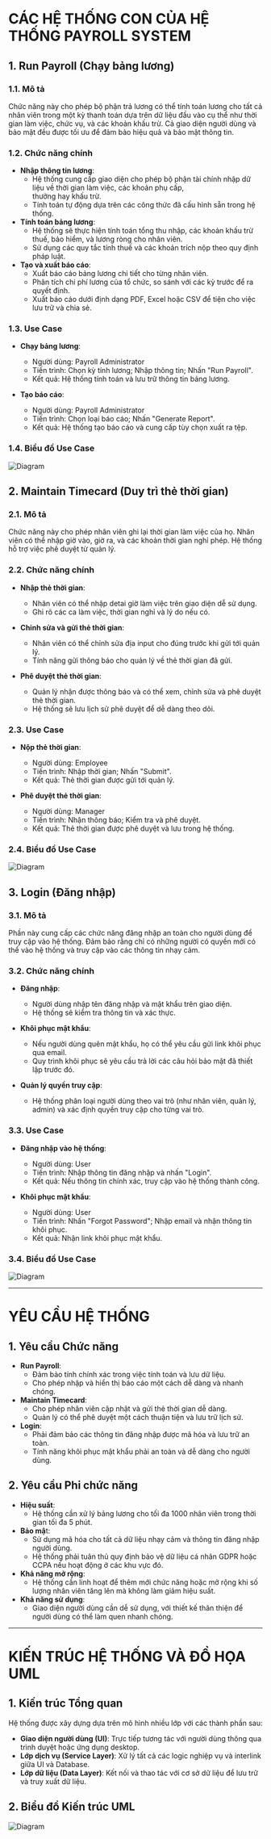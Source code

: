 # CÁC HỆ THỐNG CON CỦA HỆ THỐNG PAYROLL SYSTEM

## 1. Run Payroll (Chạy bảng lương)
### 1.1. Mô tả
Chức năng này cho phép bộ phận trả lương có thể tính toán lương cho tất cả nhân viên trong một kỳ thanh toán dựa trên dữ liệu đầu vào cụ thể như thời gian làm việc, chức vụ, và các khoản khấu trừ. Cả giao diện người dùng và bảo mật đều được tối ưu để đảm bảo hiệu quả và bảo mật thông tin.

### 1.2. Chức năng chính
- **Nhập thông tin lương**:
  - Hệ thống cung cấp giao diện cho phép bộ phận tài chính nhập dữ liệu về thời gian làm việc, các khoản phụ cấp,     
  thưởng hay khấu trừ.
  - Tính toán tự động dựa trên các công thức đã cấu hình sẵn trong hệ thống.
- **Tính toán bảng lương**:
  - Hệ thống sẽ thực hiện tính toán tổng thu nhập, các khoản khấu trừ thuế, bảo hiểm, và lương ròng cho nhân viên.
  - Sử dụng các quy tắc tính thuế và các khoản trích nộp theo quy định pháp luật.
- **Tạo và xuất báo cáo**:
  - Xuất báo cáo bảng lương chi tiết cho từng nhân viên.
  - Phân tích chi phí lương của tổ chức, so sánh với các kỳ trước để ra quyết định.
  - Xuất báo cáo dưới định dạng PDF, Excel hoặc CSV để tiện cho việc lưu trữ và chia sẻ.
### 1.3. Use Case
- **Chạy bảng lương**:
  - Người dùng: Payroll Administrator
  - Tiến trình: Chọn kỳ tính lương; Nhập thông tin; Nhấn "Run Payroll".
  - Kết quả: Hệ thống tính toán và lưu trữ thông tin bảng lương.
    
- **Tạo báo cáo**:
  - Người dùng: Payroll Administrator
  - Tiến trình: Chọn loại báo cáo; Nhấn "Generate Report".
  - Kết quả: Hệ thống tạo báo cáo và cung cấp tùy chọn xuất ra tệp.
### 1.4. Biểu đồ Use Case
  ![Diagram](https://www.planttext.com/api/plantuml/png/J8yx3i8m38RtdCBg14Clq06LgMABmWciraAHya29ErGL9sFWI5m1Xr30u__z3_bvV_IPCV7i7O32aME2HkEIedDmdBmDDdD2aHl0N1KngaGZOxWu-hdFIsRo3Qp2GMvdvW0Vk2zXepSoK20ffGs3eMjC_7ODseZjLaRgMjiUIhI3Kx1i_rEWH2-uP3hujjOsmJs5IJvx0G00__y30000)


  ## 2. Maintain Timecard (Duy trì thẻ thời gian)
### 2.1. Mô tả
Chức năng này cho phép nhân viên ghi lại thời gian làm việc của họ. Nhân viên có thể nhập giờ vào, giờ ra, và các khoản thời gian nghỉ phép. Hệ thống hỗ trợ việc phê duyệt từ quản lý.

### 2.2. Chức năng chính
- **Nhập thẻ thời gian**:
  - Nhân viên có thể nhập detai giờ làm việc trên giao diện dễ sử dụng.
  - Ghi rõ các ca làm việc, thời gian nghỉ và lý do nếu có.
    
- **Chỉnh sửa và gửi thẻ thời gian**:
  - Nhân viên có thể chỉnh sửa địa input cho đúng trước khi gửi tới quản lý.
  - Tính năng gửi thông báo cho quản lý về thẻ thời gian đã gửi.
    
- **Phê duyệt thẻ thời gian**:
  - Quản lý nhận được thông báo và có thể xem, chỉnh sửa và phê duyệt thẻ thời gian.
  - Hệ thống sẽ lưu lịch sử phê duyệt để dễ dàng theo dõi.

### 2.3. Use Case
- **Nộp thẻ thời gian**:
  - Người dùng: Employee
  - Tiến trình: Nhập thời gian; Nhấn "Submit".
  - Kết quả: Thẻ thời gian được gửi tới quản lý.
  
- **Phê duyệt thẻ thời gian**:
  - Người dùng: Manager
  - Tiến trình: Nhận thông báo; Kiểm tra và phê duyệt.
  - Kết quả: Thẻ thời gian được phê duyệt và lưu trong hệ thống.
 
### 2.4. Biểu đồ Use Case
![Diagram](https://www.planttext.com/api/plantuml/png/ND112eCm40NGlQSOiceNNg2BefGiNUa5fd48KXDbZ0KfFLaNFLAlq4n0H9VXVURFvFVv5bD03hFh0J8qOM1Gsetzi10fm0dYOvCAFLhY19LbY98ncO3UzWIgwHn1msWUdRTGBrCWf-0LKp49ftg-kow0f0noUvOfTNDRMRT7r1kMuyZ3a_PU9d_B5h9cdb_Jl0iScc9WTPryLoLNo372PU9ZMGmKvDluINy0003__mC0)



## 3. Login (Đăng nhập)
### 3.1. Mô tả
Phần này cung cấp các chức năng đăng nhập an toàn cho người dùng để truy cập vào hệ thống. Đảm bảo rằng chỉ có những người có quyền mới có thể vào hệ thống và truy cập vào các thông tin nhạy cảm.

### 3.2. Chức năng chính
- **Đăng nhập**:
  - Người dùng nhập tên đăng nhập và mật khẩu trên giao diện.
  - Hệ thống sẽ kiểm tra thông tin và xác thực.
    
- **Khôi phục mật khẩu**:
  - Nếu người dùng quên mật khẩu, họ có thể yêu cầu gửi link khôi phục qua email.
  - Quy trình khôi phục sẽ yêu cầu trả lời các câu hỏi bảo mật đã thiết lập trước đó.
    
- **Quản lý quyền truy cập**:
  - Hệ thống phân loại người dùng theo vai trò (như nhân viên, quản lý, admin) và xác định quyền truy cập cho từng vai trò.
    
### 3.3. Use Case
- **Đăng nhập vào hệ thống**:
  - Người dùng: User
  - Tiến trình: Nhập thông tin đăng nhập và nhấn "Login".
  - Kết quả: Nếu thông tin chính xác, truy cập vào hệ thống thành công.
    
- **Khôi phục mật khẩu**:
  - Người dùng: User
  - Tiến trình: Nhấn "Forgot Password"; Nhập email và nhận thông tin khôi phục.
  - Kết quả: Nhận link khôi phục mật khẩu.
 
### 3.4. Biểu đồ Use Case
![Diagram](https://www.planttext.com/api/plantuml/png/F8zB2i9038RtFKNeIXUzG1TI47SLIiK3X6aO2kqC9gbIn9Evy4XUmKpLPfNyZm_oVhugKMITnW4WGwUH8JyBSGuea1QJCoQd6Fn0Nm-E6D3JI47XD8lIcCFTSc2pgQFlmpQrwx_KaejNgpKeSelSBMxRcFr8z0LP53ihb708QjUUgJDwZuDOOWrOfuIMBXE9hZJuuMTBLXGwU-K3003__mC0)

---

# YÊU CẦU HỆ THỐNG

## 1. Yêu cầu Chức năng
- **Run Payroll**:
  - Đảm bảo tính chính xác trong việc tính toán và lưu dữ liệu.
  - Cho phép nhập và hiển thị báo cáo một cách dễ dàng và nhanh chóng.
- **Maintain Timecard**:
  - Cho phép nhân viên cập nhật và gửi thẻ thời gian dễ dàng.
  - Quản lý có thể phê duyệt một cách thuận tiện và lưu trữ lịch sử.
- **Login**:
  - Phải đảm bảo các thông tin đăng nhập được mã hóa và lưu trữ an toàn.
  - Tính năng khôi phục mật khẩu phải an toàn và dễ dàng cho người dùng.

## 2. Yêu cầu Phi chức năng
- **Hiệu suất**:
  - Hệ thống cần xử lý bảng lương cho tối đa 1000 nhân viên trong thời gian tối đa 5 phút.
- **Bảo mậ**t:
  - Sử dụng mã hóa cho tất cả dữ liệu nhạy cảm và thông tin đăng nhập người dùng.
  - Hệ thống phải tuân thủ quy định bảo vệ dữ liệu cá nhân GDPR hoặc CCPA nếu hoạt động ở các khu vực đó.
- **Khả năng mở rộng**:
  - Hệ thống cần linh hoạt để thêm mới chức năng hoặc mở rộng khi số lượng nhân viên tăng lên mà không làm giảm hiệu suất.
- **Khả năng sử dụng**:
  - Giao diện người dùng cần dễ sử dụng, với thiết kế thân thiện để người dùng có thể làm quen nhanh chóng.
 
---

# KIẾN TRÚC HỆ THỐNG VÀ ĐỒ HỌA UML
## 1. Kiến trúc Tổng quan
Hệ thống được xây dựng dựa trên mô hình nhiều lớp với các thành phần sau:
- **Giao diện người dùng (UI)**: Trực tiếp tương tác với người dùng thông qua trình duyệt hoặc ứng dụng desktop.
- **Lớp dịch vụ (Service Layer)**: Xử lý tất cả các logic nghiệp vụ và interlink giữa UI và Database.
- **Lớp dữ liệu (Data Layer)**: Kết nối và thao tác với cơ sở dữ liệu để lưu trữ và truy xuất dữ liệu.
  
## 2. Biểu đồ Kiến trúc UML
![Diagram](https://www.planttext.com/api/plantuml/png/UhzxlqDnIM9HIMbkZe82Lq5YSdPYUgg2Ka1YPL5-Jev2S6LnIMgkaa8rK5918JgqEBL8mJEl9BKeBJ4vDLP1LzTE8JeujQWiCpbLmIUnChKe5g8GJGoipYMn934fiHX9OIqGEwJcfG0j1m000F__0m00)
